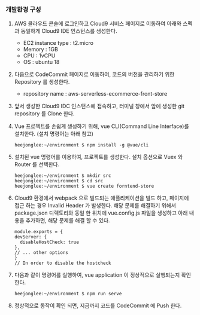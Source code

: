 ### 개발환경 구성

1. AWS 클라우드 콘솔에 로그인하고 Cloud9 서비스 페이지로 이동하여 아래와 스펙과 동일하게 Cloud9 IDE 인스턴스를 생성한다.
    - EC2 instance type : t2.micro
    - Memory : 1GB
    - CPU : 1vCPU
    - OS : ubuntu 18
2. 다음으로 CodeCommit 페이지로 이동하여, 코드의 버전을 관리하기 위한 Repository 를 생성한다.
   - repository name : aws-serverless-ecommerce-front-store
    
3. 앞서 생성한 Cloud9 IDC 인스턴스에 접속하고, 터미널 창에서 앞에 생성한 git repository 를 Clone 한다.
4. Vue 프로젝트를 손쉽게 생성하기 위해, vue CLI(Command Line Interface)를 설치한다. (설치 명령어는 아래 참고)

    ```
    heejonglee:~/environment $ npm install -g @vue/cli
    ```

5. 설치된 vue 명령어를 이용하여, 프로젝트를 생성한다. 설치 옵션으로 Vuex 와 Router 를 선택한다.

    ```
    heejonglee:~/environment $ mkdir src
    heejonglee:~/environment $ cd src
    heejonglee:~/environment $ vue create forntend-store 
    ```

6. Cloud9 환경에서 webpack 으로 빌드되는 애플리케이션을 빌드 하고, 페이지에 접근 하는 경우  Invalid Header 가 발생한다. 해당 문제를 해결하기 위해서 package.json 디렉토리와 동일 한 위치에 vue.config.js 파일을 생성하고 아래 내용을 추가하면, 해당 문제를 해결 할 수 있다.

    ```
    module.exports = {
    devServer: {
      disableHostCheck: true
    },
    // ... other options
    }
    // In order to disable the hostcheck
    ```

7. 다음과 같이 명령어를 실행하여, vue application 이 정상적으로 실행되는지 확인한다.
    ```
    heejonglee:~/environment $ npm run serve 
    ```
8. 정상적으로 동작이 확인 되면, 지금까지 코드를 CodeCommit 에 Push 한다.